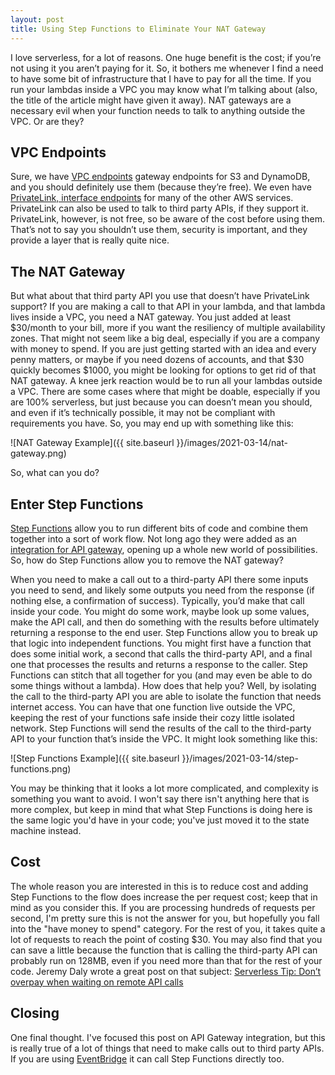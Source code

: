 ```yaml
---
layout: post
title: Using Step Functions to Eliminate Your NAT Gateway
---
```


I love serverless, for a lot of reasons. One huge benefit is the cost; if you’re not using it you aren’t paying for it. So, it bothers me whenever I find a need to have some bit of infrastructure that I have to pay for all the time. If you run your lambdas inside a VPC you may know what I’m talking about (also, the title of the article might have given it away). NAT gateways are a necessary evil when your function needs to talk to anything outside the VPC. Or are they?

## VPC Endpoints

Sure, we have [VPC endpoints](https://docs.aws.amazon.com/vpc/latest/privatelink/vpc-endpoints.html) gateway endpoints for S3 and DynamoDB, and you should definitely use them (because they’re free). We even have [PrivateLink, interface endpoints](https://docs.aws.amazon.com/vpc/latest/privatelink/vpce-interface.html) for many of the other AWS services. PrivateLink can also be used to talk to third party APIs, if they support it. PrivateLink, however, is not free, so be aware of the cost before using them. That’s not to say you shouldn’t use them, security is important, and they provide a layer that is really quite nice.

## The NAT Gateway

But what about that third party API you use that doesn’t have PrivateLink support? If you are making a call to that API in your lambda, and that lambda lives inside a VPC, you need a NAT gateway. You just added at least $30/month to your bill, more if you want the resiliency of multiple availability zones. That might not seem like a big deal, especially if you are a company with money to spend. If you are just getting started with an idea and every penny matters, or maybe if you need dozens of accounts, and that $30 quickly becomes $1000, you might be looking for options to get rid of that NAT gateway. A knee jerk reaction would be to run all your lambdas outside a VPC. There are some cases where that might be doable, especially if you are 100% serverless, but just because you can doesn’t mean you should, and even if it’s technically possible, it may not be compliant with requirements you have. So, you may end up with something like this:

![NAT Gateway Example]({{ site.baseurl }}/images/2021-03-14/nat-gateway.png)

So, what can you do?

## Enter Step Functions

[Step Functions](https://aws.amazon.com/step-functions/) allow you to run different bits of code and combine them together into a sort of work flow. Not long ago they were added as an [integration for API gateway](https://aws.amazon.com/blogs/compute/introducing-amazon-api-gateway-service-integration-for-aws-step-functions/), opening up a whole new world of possibilities. So, how do Step Functions allow you to remove the NAT gateway?

When you need to make a call out to a third-party API there some inputs you need to send, and likely some outputs you need from the response (if nothing else, a confirmation of success). Typically, you’d make that call inside your code. You might do some work, maybe look up some values, make the API call, and then do something with the results before ultimately returning a response to the end user. Step Functions allow you to break up that logic into independent functions. You might first have a function that does some initial work, a second that calls the third-party API, and a final one that processes the results and returns a response to the caller. Step Functions can stitch that all together for you (and may even be able to do some things without a lambda). How does that help you? Well, by isolating the call to the third-party API you are able to isolate the function that needs internet access. You can have that one function live outside the VPC, keeping the rest of your functions safe inside their cozy little isolated network. Step Functions will send the results of the call to the third-party API to your function that’s inside the VPC. It might look something like this:

![Step Functions Example]({{ site.baseurl }}/images/2021-03-14/step-functions.png)

You may be thinking that it looks a lot more complicated, and complexity is something you want to avoid. I won't say there isn't anything here that is more complex, but keep in mind that what Step Functions is doing here is the same logic you'd have in your code; you've just moved it to the state machine instead.

## Cost

The whole reason you are interested in this is to reduce cost and adding Step Functions to the flow does increase the per request cost; keep that in mind as you consider this. If you are processing hundreds of requests per second, I'm pretty sure this is not the answer for you, but hopefully you fall into the "have money to spend" category. For the rest of you, it takes quite a lot of requests to reach the point of costing $30. You may also find that you can save a little because the function that is calling the third-party API can probably run on 128MB, even if you need more than that for the rest of your code. Jeremy Daly wrote a great post on that subject: [Serverless Tip: Don’t overpay when waiting on remote API calls](https://www.jeremydaly.com/serverless-tip-dont-overpay-when-waiting-on-remote-api-calls/)

## Closing

One final thought. I've focused this post on API Gateway integration, but this is really true of a lot of things that need to make calls out to third party APIs. If you are using [EventBridge](https://aws.amazon.com/eventbridge/) it can call Step Functions directly too.
